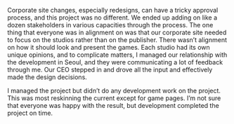 Corporate site changes, especially redesigns, can have a tricky approval process, and this project was no different. We ended up adding on like a dozen stakeholders in various capacities through the process. The one thing that everyone was in alignment on was that our corporate site needed to focus on the studios rather than on the publisher. There wasn’t alignment on how it should look and present the games. Each studio had its own unique opinions, and to complicate matters, I managed our relationship with the development in Seoul, and they were communicating a lot of feedback through me. Our CEO stepped in and drove all the input and effectively made the design decisions.

I managed the project but didn’t do any development work on the project. This was most reskinning the current except for game pages. I’m not sure that everyone was happy with the result, but development completed the project on time. 
